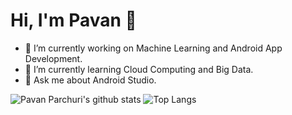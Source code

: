 # Hi, I'm Pavan 👋

<!--
**PavanParchuri/PavanParchuri** is a ✨ _special_ ✨ repository because its `README.md` (this file) appears on your GitHub profile.
-->

- 🔭 I’m currently working on Machine Learning and Android App Development.
- 🌱 I’m currently learning Cloud Computing and Big Data. <!-- - 👯 I’m looking to collaborate on ...  - 🤔 I’m looking for help with ... -->
- 💬 Ask me about Android Studio.
<!-- - 📫 How to reach me: ...
- 😄 Pronouns: ...
- ⚡ Fun fact: ... -->

![Pavan Parchuri's github stats](https://github-readme-stats.vercel.app/api?username=PavanParchuri&show_icons=true&theme=default&include_all_commits=true&hide_border=true)
![Top Langs](https://github-readme-stats.vercel.app/api/top-langs/?username=PavanParchuri&theme=default&hide_border=true)

